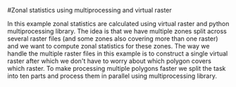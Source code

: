 #Zonal statistics using multiprocessing and virtual raster

In this example zonal statistics are calculated using virtual raster and python multiprocessing library. The idea is that we have multiple zones split across several raster files (and some zones also covering more than one raster) and we want to compute zonal statistics for these zones. The way we handle the multiple raster files in this example is to construct a single virtual raster after which we don't have to worry about which polygon covers which raster. To make processing multiple polygons faster we split the task into ten parts and process them in parallel using multiprocessing library.

